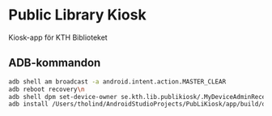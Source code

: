 # Public Library Kiosk
Kiosk-app för KTH Biblioteket

## ADB-kommandon
``` bash
adb shell am broadcast -a android.intent.action.MASTER_CLEAR
adb reboot recovery\n
adb shell dpm set-device-owner se.kth.lib.publikiosk/.MyDeviceAdminReceiver
adb install /Users/tholind/AndroidStudioProjects/PubLiKiosk/app/build/outputs/apk/debug/app-debug.apk
```

